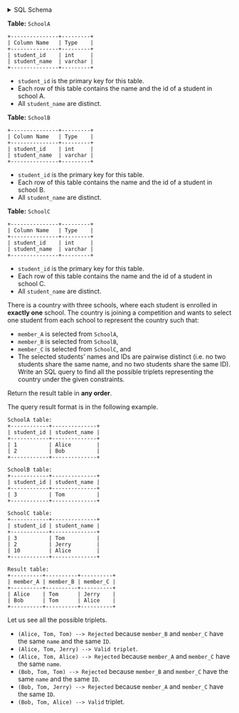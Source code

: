 <details>
<summary> SQL Schema</summary>

```sql
DROP TABLE IF EXISTS SchoolA;

CREATE TABLE IF NOT EXISTS
  SchoolA (student_id int, student_name varchar(20));

INSERT INTO
  SchoolA (student_id, student_name)
VALUES
  ('1', 'Alice'),
  ('2', 'Bob');


DROP TABLE IF EXISTS SchoolB;

CREATE TABLE IF NOT EXISTS
  SchoolB (student_id int, student_name varchar(20));

INSERT INTO
  SchoolB (student_id, student_name)
VALUES
  ('3', 'Tom');


DROP TABLE IF EXISTS SchoolC;

CREATE TABLE IF NOT EXISTS
  SchoolC (student_id int, student_name varchar(20));

INSERT INTO
  SchoolC (student_id, student_name)
VALUES
  ('3', 'Tom'),
  ('2', 'Jerry'),
  ('10', 'Alice');
```

</details>

**Table:** `SchoolA`

```
+---------------+---------+
| Column Name   | Type    |
+---------------+---------+
| student_id    | int     |
| student_name  | varchar |
+---------------+---------+
```

- `student_id` is the primary key for this table.
- Each row of this table contains the name and the id of a student in school A.
- All `student_name` are distinct.

**Table:** `SchoolB`

```
+---------------+---------+
| Column Name   | Type    |
+---------------+---------+
| student_id    | int     |
| student_name  | varchar |
+---------------+---------+
```

- `student_id` is the primary key for this table.
- Each row of this table contains the name and the id of a student in school B.
- All `student_name` are distinct.

**Table:** `SchoolC`

```
+---------------+---------+
| Column Name   | Type    |
+---------------+---------+
| student_id    | int     |
| student_name  | varchar |
+---------------+---------+
```

- `student_id` is the primary key for this table.
- Each row of this table contains the name and the id of a student in school C.
- All `student_name` are distinct.

There is a country with three schools, where each student is enrolled in **exactly one** school. The country is joining a competition and wants to select one student from each school to represent the country such that:

- `member_A` is selected from `SchoolA`,
- `member_B` is selected from `SchoolB`,
- `member_C` is selected from `SchoolC`, and
- The selected students' names and IDs are pairwise distinct (i.e. no two students share the same name, and no two students share the same ID).
Write an SQL query to find all the possible triplets representing the country under the given constraints.

Return the result table in **any order**.

The query result format is in the following example.

```
SchoolA table:
+------------+--------------+
| student_id | student_name |
+------------+--------------+
| 1          | Alice        |
| 2          | Bob          |
+------------+--------------+

SchoolB table:
+------------+--------------+
| student_id | student_name |
+------------+--------------+
| 3          | Tom          |
+------------+--------------+

SchoolC table:
+------------+--------------+
| student_id | student_name |
+------------+--------------+
| 3          | Tom          |
| 2          | Jerry        |
| 10         | Alice        |
+------------+--------------+

Result table:
+----------+----------+----------+
| member_A | member_B | member_C |
+----------+----------+----------+
| Alice    | Tom      | Jerry    |
| Bob      | Tom      | Alice    |
+----------+----------+----------+
```

Let us see all the possible triplets.
- `(Alice, Tom, Tom) --> Rejected` because `member_B` and `member_C` have the same `name` and the same `ID`.
- `(Alice, Tom, Jerry) --> Valid triplet`.
- `(Alice, Tom, Alice) --> Rejected` because `member_A` and `member_C` have the same `name`.
- `(Bob, Tom, Tom) --> Rejected` because `member_B` and `member_C` have the same `name` and the same `ID`.
- `(Bob, Tom, Jerry) --> Rejected` because `member_A` and `member_C` have the same `ID`.
- `(Bob, Tom, Alice) --> Valid` triplet.